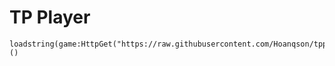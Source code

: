 # TP Player
```
loadstring(game:HttpGet("https://raw.githubusercontent.com/Hoanqson/tpplayer/refs/heads/main/main"))()
```
